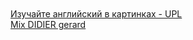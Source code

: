 []()  
[]()  
[]()  
[]()  
[Изучайте английский в картинках - UPL](http://www.allysatis.org/upl/uplru.php)  
[Mix DIDIER gerard](https://www.youtube.com/watch?v=TxwUDM_3T2s&list=PLVO-NFD2wv2vbxyOOxUfOfhobbdQtKLhe&index=15)   
[]()  
[]()  
[]()  
[]()  
[]()  
[]()  


